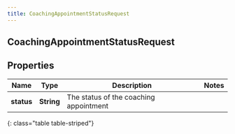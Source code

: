 ```yaml
---
title: CoachingAppointmentStatusRequest
---
```

## CoachingAppointmentStatusRequest

## Properties

|Name | Type | Description | Notes|
|------------ | ------------- | ------------- | -------------|
| **status** | **String** | The status of the coaching appointment | |
{: class="table table-striped"}


